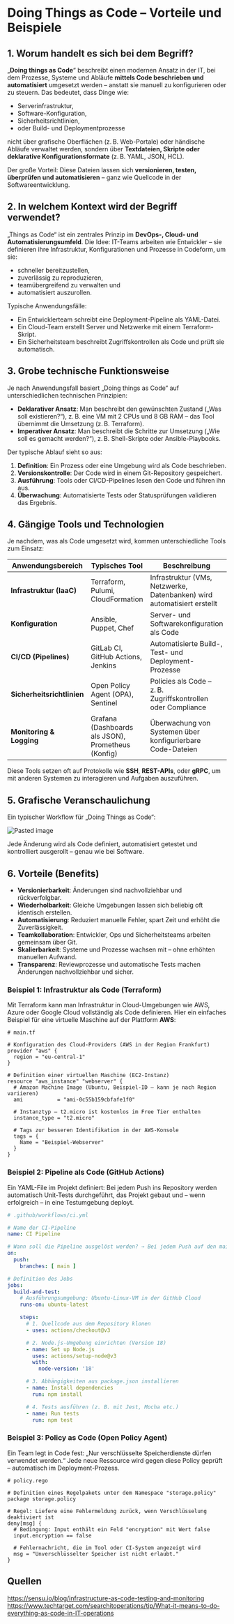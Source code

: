 # Doing Things as Code – Vorteile und Beispiele
## 1. Worum handelt es sich bei dem Begriff?

„**Doing things as Code**“ beschreibt einen modernen Ansatz in der IT, bei dem Prozesse, Systeme und Abläufe **mittels Code beschrieben und automatisiert** umgesetzt werden – anstatt sie manuell zu konfigurieren oder zu steuern. Das bedeutet, dass Dinge wie:

- Serverinfrastruktur,
- Software-Konfiguration,
- Sicherheitsrichtlinien,
- oder Build- und Deploymentprozesse

nicht über grafische Oberflächen (z. B. Web-Portale) oder händische Abläufe verwaltet werden, sondern über **Textdateien, Skripte oder deklarative Konfigurationsformate** (z. B. YAML, JSON, HCL).

Der große Vorteil: Diese Dateien lassen sich **versionieren, testen, überprüfen und automatisieren** – ganz wie Quellcode in der Softwareentwicklung.

## 2. In welchem Kontext wird der Begriff verwendet?

„Things as Code“ ist ein zentrales Prinzip im **DevOps-, Cloud- und Automatisierungsumfeld**. Die Idee: IT-Teams arbeiten wie Entwickler – sie definieren ihre Infrastruktur, Konfigurationen und Prozesse in Codeform, um sie:

- schneller bereitzustellen,
- zuverlässig zu reproduzieren,
- teamübergreifend zu verwalten und
- automatisiert auszurollen.

Typische Anwendungsfälle:
- Ein Entwicklerteam schreibt eine Deployment-Pipeline als YAML-Datei.
- Ein Cloud-Team erstellt Server und Netzwerke mit einem Terraform-Skript.
- Ein Sicherheitsteam beschreibt Zugriffskontrollen als Code und prüft sie automatisch.

## 3. Grobe technische Funktionsweise

Je nach Anwendungsfall basiert „Doing things as Code“ auf unterschiedlichen technischen Prinzipien:

- **Deklarativer Ansatz**: Man beschreibt den gewünschten Zustand („Was soll existieren?“), z. B. eine VM mit 2 CPUs und 8 GB RAM – das Tool übernimmt die Umsetzung (z. B. Terraform).
- **Imperativer Ansatz**: Man beschreibt die Schritte zur Umsetzung („Wie soll es gemacht werden?“), z. B. Shell-Skripte oder Ansible-Playbooks.

Der typische Ablauf sieht so aus:

1. **Definition**: Ein Prozess oder eine Umgebung wird als Code beschrieben.
2. **Versionskontrolle**: Der Code wird in einem Git-Repository gespeichert.
3. **Ausführung**: Tools oder CI/CD-Pipelines lesen den Code und führen ihn aus.
4. **Überwachung**: Automatisierte Tests oder Statusprüfungen validieren das Ergebnis.

## 4. Gängige Tools und Technologien

Je nachdem, was als Code umgesetzt wird, kommen unterschiedliche Tools zum Einsatz:

| Anwendungsbereich           | Typisches Tool             | Beschreibung |
|-----------------------------|----------------------------|--------------|
| **Infrastruktur (IaaC)**    | Terraform, Pulumi, CloudFormation | Infrastruktur (VMs, Netzwerke, Datenbanken) wird automatisiert erstellt |
| **Konfiguration**           | Ansible, Puppet, Chef       | Server- und Softwarekonfiguration als Code |
| **CI/CD (Pipelines)**       | GitLab CI, GitHub Actions, Jenkins | Automatisierte Build-, Test- und Deployment-Prozesse |
| **Sicherheitsrichtlinien**  | Open Policy Agent (OPA), Sentinel | Policies als Code – z. B. Zugriffskontrollen oder Compliance |
| **Monitoring & Logging**    | Grafana (Dashboards als JSON), Prometheus (Konfig) | Überwachung von Systemen über konfigurierbare Code-Dateien |

Diese Tools setzen oft auf Protokolle wie **SSH**, **REST-APIs**, oder **gRPC**, um mit anderen Systemen zu interagieren und Aufgaben auszuführen.

## 5. Grafische Veranschaulichung

Ein typischer Workflow für „Doing Things as Code“:

![Pasted image](assets/Pasted%20image%2020250519181114.png)

Jede Änderung wird als Code definiert, automatisiert getestet und kontrolliert ausgerollt – genau wie bei Software.

## 6. Vorteile (Benefits)

- **Versionierbarkeit**: Änderungen sind nachvollziehbar und rückverfolgbar.
- **Wiederholbarkeit**: Gleiche Umgebungen lassen sich beliebig oft identisch erstellen.
- **Automatisierung**: Reduziert manuelle Fehler, spart Zeit und erhöht die Zuverlässigkeit.
- **Teamkollaboration**: Entwickler, Ops und Sicherheitsteams arbeiten gemeinsam über Git.
- **Skalierbarkeit**: Systeme und Prozesse wachsen mit – ohne erhöhten manuellen Aufwand.
- **Transparenz**: Reviewprozesse und automatische Tests machen Änderungen nachvollziehbar und sicher.

### Beispiel 1: Infrastruktur als Code (Terraform)

Mit Terraform kann man Infrastruktur in Cloud-Umgebungen wie AWS, Azure oder Google Cloud vollständig als Code definieren. Hier ein einfaches Beispiel für eine virtuelle Maschine auf der Plattform **AWS**:

```hcl
# main.tf

# Konfiguration des Cloud-Providers (AWS in der Region Frankfurt)
provider "aws" {
  region = "eu-central-1"
}

# Definition einer virtuellen Maschine (EC2-Instanz)
resource "aws_instance" "webserver" {
  # Amazon Machine Image (Ubuntu, Beispiel-ID – kann je nach Region variieren)
  ami           = "ami-0c55b159cbfafe1f0"

  # Instanztyp – t2.micro ist kostenlos im Free Tier enthalten
  instance_type = "t2.micro"

  # Tags zur besseren Identifikation in der AWS-Konsole
  tags = {
    Name = "Beispiel-Webserver"
  }
}
```
### Beispiel 2: Pipeline als Code (GitHub Actions)

Ein YAML-File im Projekt definiert: Bei jedem Push ins Repository werden automatisch Unit-Tests durchgeführt, das Projekt gebaut und – wenn erfolgreich – in eine Testumgebung deployt.

```yaml
# .github/workflows/ci.yml

# Name der CI-Pipeline
name: CI Pipeline

# Wann soll die Pipeline ausgelöst werden? → Bei jedem Push auf den main-Branch
on:
  push:
    branches: [ main ]

# Definition des Jobs
jobs:
  build-and-test:
    # Ausführungsumgebung: Ubuntu-Linux-VM in der GitHub Cloud
    runs-on: ubuntu-latest

    steps:
      # 1. Quellcode aus dem Repository klonen
      - uses: actions/checkout@v3

      # 2. Node.js-Umgebung einrichten (Version 18)
      - name: Set up Node.js
        uses: actions/setup-node@v3
        with:
          node-version: '18'

      # 3. Abhängigkeiten aus package.json installieren
      - name: Install dependencies
        run: npm install

      # 4. Tests ausführen (z. B. mit Jest, Mocha etc.)
      - name: Run tests
        run: npm test
```

### Beispiel 3: Policy as Code (Open Policy Agent)

Ein Team legt in Code fest: „Nur verschlüsselte Speicherdienste dürfen verwendet werden.“ Jede neue Ressource wird gegen diese Policy geprüft – automatisch im Deployment-Prozess.

```rego
# policy.rego

# Definition eines Regelpakets unter dem Namespace "storage.policy"
package storage.policy

# Regel: Liefere eine Fehlermeldung zurück, wenn Verschlüsselung deaktiviert ist
deny[msg] {
  # Bedingung: Input enthält ein Feld "encryption" mit Wert false
  input.encryption == false

  # Fehlernachricht, die im Tool oder CI-System angezeigt wird
  msg = "Unverschlüsselter Speicher ist nicht erlaubt."
}
```

## Quellen
https://sensu.io/blog/infrastructure-as-code-testing-and-monitoring
https://www.techtarget.com/searchitoperations/tip/What-it-means-to-do-everything-as-code-in-IT-operations
